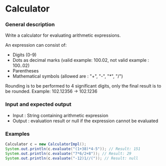 # Calculator #

### General description ###

Write a calculator for evaluating arithmetic expressions.

An expression can consist of:

* Digits (0-9)
* Dots as decimal marks (valid example: 100.02, not valid example : 100..02)
* Parentheses
* Mathematical symbols (allowed are : "+", "-", "*", "/")

Rounding is to be performed to 4 significant digits, only the final result is to be rounded.
Example: 102.12356 -> 102.1236

### Input and expected output ###
* Input : String containing arithmetic expression
* Output : evaluation result or null if the expression cannot be evaluated 

### Examples ###
```java
Calculator c = new CalculatorImpl();
System.out.println(c.evaluate("(1+38)*4-5")); // Result: 151
System.out.println(c.evaluate("7*6/2+8")); // Result: 29
System.out.println(c.evaluate("-12)1//(")); // Result: null
```
